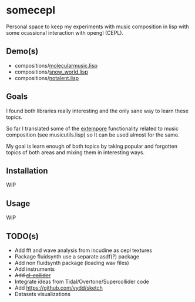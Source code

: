 # somecepl

Personal space to keep my experiments with music composition in lisp with some ocassional interaction with opengl (CEPL).

## Demo(s)
* compositions/[molecularmusic.lisp](https://www.youtube.com/watch?v=ubgOlfUOztU)
* compositions/[snow_world.lisp](https://www.youtube.com/watch?v=vUjnlnctdDI)
* compositions/[notalent.lisp](https://www.youtube.com/watch?v=Unc9Hx3KdGU)

## Goals
I found both libraries really interesting and the only sane way to learn these topics.

So far I translated some of the [extempore](https://github.com/digego/extempore) functionality related to music composition (see musicutils.lisp) so It can be used almost for the same.

My goal is learn enough of both topics by taking popular and forgotten topics of both areas and mixing them in interesting ways.

## Installation

WIP

## Usage

WIP

## TODO(s)
* Add fft and wave analysis from incudine as cepl textures
* Package fluidsynth use a separate asdf(?) package
* Add non fluidsynth package (loading wav files)
* Add instruments
* ~~Add [cl-collider](https://github.com/byulparan/cl-collider)~~
* Integrate ideas from Tidal/Overtone/Supercollider code
* Add https://github.com/vydd/sketch
* Datasets visualizations
